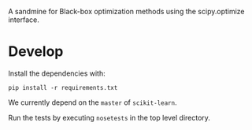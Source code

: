 A sandmine for Black-box optimization methods using the scipy.optimize interface.

# Develop

Install the dependencies with:
```
pip install -r requirements.txt
```
We currently depend on the `master` of `scikit-learn`.

Run the tests by executing `nosetests` in the top level directory.
